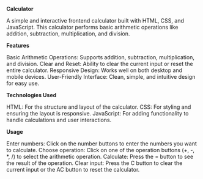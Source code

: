 **Calculator**

A simple and interactive frontend calculator built with HTML, CSS, and JavaScript. This calculator performs basic arithmetic operations like addition, subtraction, multiplication, and division.

**Features**

Basic Arithmetic Operations: Supports addition, subtraction, multiplication, and division.
Clear and Reset: Ability to clear the current input or reset the entire calculator.
Responsive Design: Works well on both desktop and mobile devices.
User-Friendly Interface: Clean, simple, and intuitive design for easy use.

**Technologies Used**

HTML: For the structure and layout of the calculator.
CSS: For styling and ensuring the layout is responsive.
JavaScript: For adding functionality to handle calculations and user interactions.

**Usage**

Enter numbers: Click on the number buttons to enter the numbers you want to calculate.
Choose operation: Click on one of the operation buttons (+, -, *, /) to select the arithmetic operation.
Calculate: Press the = button to see the result of the operation.
Clear input: Press the C button to clear the current input or the AC button to reset the calculator.
